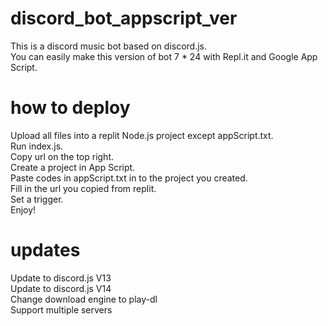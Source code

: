 # discord_bot_appscript_ver
This is a discord music bot based on discord.js.<br>
You can easily make this version of bot 7 * 24 with Repl.it and Google App Script.
# how to deploy
Upload all files into a replit Node.js project except appScript.txt.<br>
Run index.js.<br>
Copy url on the top right.<br>
Create a project in App Script.<br>
Paste codes in appScript.txt in to the project you created.<br>
Fill in the url you copied from replit.<br>
Set a trigger.<br>
Enjoy!
# updates
Update to discord.js V13<br>
Update to discord.js V14<br>
Change download engine to play-dl<br>
Support multiple servers
